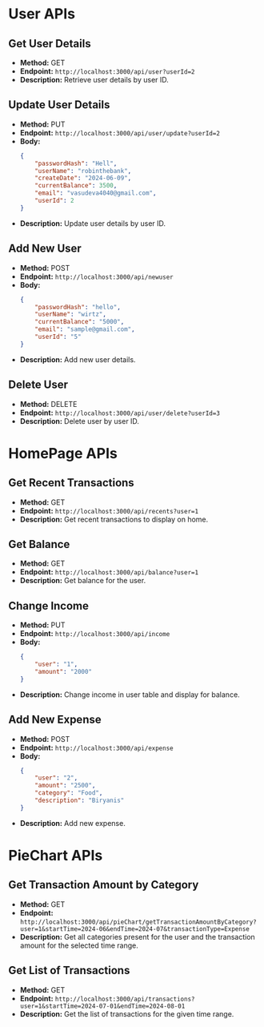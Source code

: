 # User APIs

## Get User Details
- **Method:** GET
- **Endpoint:** `http://localhost:3000/api/user?userId=2`
- **Description:** Retrieve user details by user ID.

## Update User Details
- **Method:** PUT
- **Endpoint:** `http://localhost:3000/api/user/update?userId=2`
- **Body:**
    ```json
    {
        "passwordHash": "Hell",
        "userName": "robinthebank",
        "createDate": "2024-06-09",
        "currentBalance": 3500,
        "email": "vasudeva4040@gmail.com",
        "userId": 2
    }
    ```
- **Description:** Update user details by user ID.

## Add New User
- **Method:** POST
- **Endpoint:** `http://localhost:3000/api/newuser`
- **Body:**
    ```json
    {
        "passwordHash": "hello",
        "userName": "wirtz",
        "currentBalance": "5000",
        "email": "sample@gmail.com",
        "userId": "5"
    }
    ```
- **Description:** Add new user details.

## Delete User
- **Method:** DELETE
- **Endpoint:** `http://localhost:3000/api/user/delete?userId=3`
- **Description:** Delete user by user ID.

# HomePage APIs

## Get Recent Transactions
- **Method:** GET
- **Endpoint:** `http://localhost:3000/api/recents?user=1`
- **Description:** Get recent transactions to display on home.

## Get Balance
- **Method:** GET
- **Endpoint:** `http://localhost:3000/api/balance?user=1`
- **Description:** Get balance for the user.

## Change Income
- **Method:** PUT
- **Endpoint:** `http://localhost:3000/api/income`
- **Body:**
    ```json
    {
        "user": "1",
        "amount": "2000"
    }
    ```
- **Description:** Change income in user table and display for balance.

## Add New Expense
- **Method:** POST
- **Endpoint:** `http://localhost:3000/api/expense`
- **Body:**
    ```json
    {
        "user": "2",
        "amount": "2500",
        "category": "Food",
        "description": "Biryanis"
    }
    ```
- **Description:** Add new expense.

# PieChart APIs

## Get Transaction Amount by Category
- **Method:** GET
- **Endpoint:** `http://localhost:3000/api/pieChart/getTransactionAmountByCategory?user=1&startTime=2024-06&endTime=2024-07&transactionType=Expense`
- **Description:** Get all categories present for the user and the transaction amount for the selected time range.

## Get List of Transactions
- **Method:** GET
- **Endpoint:** `http://localhost:3000/api/transactions?user=1&startTime=2024-07-01&endTime=2024-08-01`
- **Description:** Get the list of transactions for the given time range.
